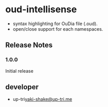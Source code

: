 # oud-intellisense

- syntax highlighting for OuDia file (.oud).
- open/close support for each namespaces.

## Release Notes

### 1.0.0

Initial release

## developer

- up-tri<yaki-shake@up-tri.me>
